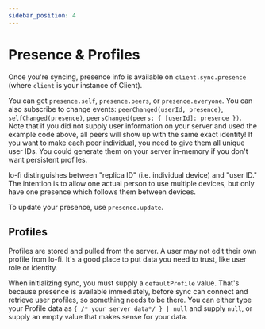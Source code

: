 ```yaml
---
sidebar_position: 4
---
```


# Presence & Profiles

Once you're syncing, presence info is available on `client.sync.presence` (where `client` is your instance of Client).

You can get `presence.self`, `presence.peers`, or `presence.everyone`. You can also subscribe to change events: `peerChanged(userId, presence)`, `selfChanged(presence)`, `peersChanged(peers: { [userId]: presence })`. Note that if you did not supply user information on your server and used the example code above, all peers will show up with the same exact identity! If you want to make each peer individual, you need to give them all unique user IDs. You could generate them on your server in-memory if you don't want persistent profiles.

lo-fi distinguishes between "replica ID" (i.e. individual device) and "user ID." The intention is to allow one actual person to use multiple devices, but only have one presence which follows them between devices.

To update your presence, use `presence.update`.

## Profiles

Profiles are stored and pulled from the server. A user may not edit their own profile from lo-fi. It's a good place to put data you need to trust, like user role or identity.

When initializing sync, you must supply a `defaultProfile` value. That's because presence is available immediately, before sync can connect and retrieve user profiles, so something needs to be there. You can either type your Profile data as `{ /* your server data*/ } | null` and supply `null`, or supply an empty value that makes sense for your data.

